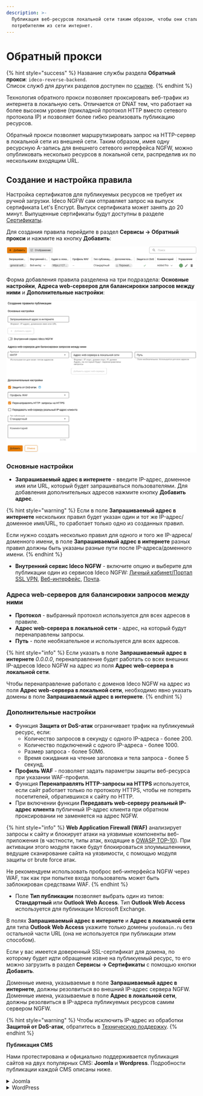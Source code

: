 ```yaml
---
description: >-
  Публикация веб-ресурсов локальной сети таким образом, чтобы они стали доступны
  потребителям из сети интернет.
---
```


# Обратный прокси

{% hint style="success" %}
Название службы раздела **Обратный прокси**: `ideco-reverse-backend`. \
Список служб для других разделов доступен по [ссылке](/settings/server-management/terminal/README.md).
{% endhint %}

Технология обратного прокси позволяет проксировать веб-трафик из интернета в локальную сеть. Отличается от DNAT тем, что работает на более высоком уровне (прикладной протокол HTTP вместо сетевого протокола IP) и позволяет более гибко реализовать публикацию ресурсов. 

Обратный прокси позволяет маршрутизировать запрос на HTTP-сервер в локальной сети из внешней сети. Таким образом, имея одну ресурсную A-запись для внешнего сетевого интерфейса NGFW, можно опубликовать несколько ресурсов в локальной сети, распределив их по нескольким входящим URL. 

## Создание и настройка правила

Настройка сертификатов для публикуемых ресурсов не требует их ручной загрузки. Ideco NGFW сам отправляет запрос на выпуск сертификата Let's Encrypt. Выпуск сертификата может занять до 20 минут. Выпущенные сертификаты будут доступны в разделе [Сертификаты](certificates/).

Для создания правила перейдите в раздел **Сервисы -> Обратный прокси** и нажмите на кнопку **Добавить**:

![](/.gitbook/assets/reverse-proxy11.png)

Форма добавления правила разделена на три подраздела: **Основные настройки**, **Адреса web-серверов для балансировки запросов между ними** и **Дополнительные настройки**:

![](/.gitbook/assets/reverse-proxy10.png)

### Основные настройки

* **Запрашиваемый адрес в интернете** - введите IP-адрес, доменное имя или URL, который будет запрашиваться пользователями. Для добавления дополнительных адресов нажмите кнопку **Добавить адрес**.

{% hint style="warning" %}
Если в поле **Запрашиваемый адрес в интернете** нескольких правил будет указан один и тот же IP-адрес/доменное имя/URL, то сработает только одно из созданных правил. 

Если нужно создать несколько правил для одного и того же IP-адреса/доменного имени, в поле **Запрашиваемый адрес в интернете** разных правил должны быть указаны разные пути после IP-адреса/доменного имени.
{% endhint %} 

* **Внутренний сервис Ideco NGFW** - включите опцию и выберите для публикации один из сервисов Ideco NGFW: [Личный кабинет/Портал SSL VPN](/settings/services/user-personal-account.md), [Веб-интерфейс](/recipes/popular-recipes/remote-access-for-server-management.md), [Почта](/settings/mail/mail-server-settings/web-mail.md).

### Адреса web-серверов для балансировки запросов между ними

* **Протокол** - выбранный протокол используется для всех адресов в правиле.
* **Адрес web-сервера в локальной сети** - адрес, на который будут перенаправлены запросы.
* **Путь** - поле необязательное и используется для всех адресов.

{% hint style="info" %}
Если указать в поле **Запрашиваемый адрес в интернете** *0.0.0.0*, перенаправление будет работать со всех внешних IP-адресов Ideco NGFW на адрес из поля **Адрес web-сервера в локальной сети**.

Чтобы перенаправление работало с доменов Ideco NGFW на адрес из поля **Адрес web-сервера в локальной сети**, необходимо явно указать домены в поле **Запрашиваемый адрес в интернете**.
{% endhint %} 

### Дополнительные настройки

* Функция **Защита от DoS-атак** ограничивает трафик на публикуемый ресурс, если:
  * Количество запросов в секунду с одного IP-адреса - более 200.
  * Количество подключений с одного IP-адреса - более 1000.
  * Размер запроса - более 50Мб.
  * Время ожидания на чтение заголовка и тела запроса - более 5 секунд.
* **Профиль WAF** -  позволяет задать параметры защиты веб-ресурса при указании WAF-профиля.
* Функция **Перенаправлять HTTP-запросы на HTTPS** используется, если сайт работает только по протоколу HTTPS, чтобы не потерять посетителей, обратившихся к сайту по HTTP. 
* При включении функции **Передавать web-серверу реальный IP-адрес клиента** публичный IP-адрес клиента при обратном проксировании не заменяется на адрес NGFW.
  
{% hint style="info" %}
**Web Application Firewall (WAF)** анализирует запросы к сайту и блокирует атаки на уязвимые компоненты веб-приложения (в частности, типы атак, входящие в [OWASP TOP-10](https://owasp.org/www-project-top-ten/)). При активации этого модуля также будут блокироваться злоумышленники, ведущие сканирование сайта на уязвимости, с помощью модуля защиты от brute force атак.

Не рекомендуем использовать проброс веб-интерфейса NGFW через WAF, так как при попытке входа пользователь может быть заблокирован средствами WAF.
{% endhint %} 

* Поле **Тип публикации** позволяет выбрать один из типов: **Стандартный** или **Outlook Web Access**. Тип **Outlook Web Access** используется для публикации Microsoft Exchange.

В полях **Запрашиваемый адрес в интернете** и **Адрес в локальной сети** для типа **Outlook Web Access** укажите только домены `youdomain.ru` без остальной части URL (она не используется при публикации этим способом).

Если у вас имеется доверенный SSL-сертификат для домена, по которому будет идти обращение извне на публикуемый ресурс, то его можно загрузить в раздел **Сервисы -> Сертификаты** с помощью кнопки **Добавить**.

Доменные имена, указываемые в поле **Запрашиваемый адрес в интернете**, должны резолвиться во внешний IP-адрес сервера NGFW. Доменные имена, указываемые в поле **Адрес в локальной сети**, должны резолвиться в IP-адреса публикуемых ресурсов самим сервером NGFW.

{% hint style="warning" %}
Чтобы исключить IP-адрес из обработки **Защитой от DoS-атак**, обратитесь в [Техническую поддержку](/general/technical-support.md).
{% endhint %}

**Публикация CMS**

Нами протестирована и официально поддерживается публикация сайтов на двух популярных CMS: **Joomla** и **Wordpress**. Подробности публикации каждой CMS описаны ниже.

<details>

<summary>Joomla</summary>

Joomla в текущей реализации публикуется, если настроить перенаправление с внешнего домена на локальный домен без префикса:

* Ассоциировать с внешним адресом NGFW дополнительное доменное имя специально для публикации Joomla: `joomla.mydomain.ru`.
* Настроить правило публикации `joomla.mydomain.ru` -> `joomla.local:port` (порт не обязателен).

</details>

<details>

<summary>WordPress</summary>

WordPress в текущей реализации публикуется только в конфигурации, когда в WordPress и в обратном прокси настроен один и тот же домен:

* Для домена компании добавить A-запись `wordpress.mydomain.ru`, указывающую на внешний IP-адрес NGFW.
* На локальном сервере, в админ-панели WordPress должен быть настроен домен `wordpress.mydomain.ru` на стандартном порту HTTP.
* Добавить в обратный прокси правило публикации `wordpress.mydomain.ru` -> `wordpress.mydomain.ru`.

</details>